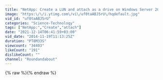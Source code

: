 ```yaml
---
title: "NetApp: Create a LUN and attach as a drive on Windows Server 2012"
image: "https:\/\/i.ytimg.com\/vi\/uf0taABJ5rU\/hqdefault.jpg"
vid_id: "uf0taABJ5rU"
categories: "Science-Technology"
tags: ["NetApp:","Create","attach"]
date: "2021-12-14T06:41:59+03:00"
vid_date: "2014-11-19T11:13:25Z"
duration: "PT8M33S"
viewcount: "34403"
likeCount: "191"
dislikeCount: ""
channel: "Roundandabout"
---
```

{% raw %}{% endraw %}
